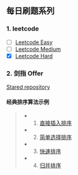 ## 每日刷题系列

### 1. leetcode
- [ ] [Leetcode Easy](https://leetcode.com/problemset/all/?difficulty=Easy)
- [ ] [Leetcode Medium](https://leetcode.com/problemset/all/?difficulty=Medium)
- [x] [Leetcode Hard](https://leetcode.com/problemset/all/?difficulty=Hard)

### 2. 剑指 Offer

[Stared repository](https://github.com/gatieme/CodingInterviews)

#### 经典排序算法示例
> * 1. [直接插入排序](https://github.com/newcaoguo/AlgorithmEmmiter/blob/master/InsertSortExample.java)
> * 2. [简单选择排序](https://github.com/newcaoguo/AlgorithmEmmiter/blob/master/SimpleSelectSortExample.java)
> * 3. [快速排序](https://github.com/newcaoguo/AlgorithmEmmiter/blob/master/QuickSortExample.java)
> * 4. [归并排序](https://github.com/newcaoguo/AlgorithmEmmiter/blob/master/MergeSortExample.java)
